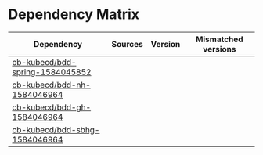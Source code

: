 # Dependency Matrix

Dependency | Sources | Version | Mismatched versions
---------- | ------- | ------- | -------------------
[cb-kubecd/bdd-spring-1584045852](https://github.com/cb-kubecd/bdd-spring-1584045852.git) |  | []() | 
[cb-kubecd/bdd-nh-1584046964](https://github.com/cb-kubecd/bdd-nh-1584046964.git) |  | []() | 
[cb-kubecd/bdd-gh-1584046964](https://github.com/cb-kubecd/bdd-gh-1584046964.git) |  | []() | 
[cb-kubecd/bdd-sbhg-1584046964](https://github.com/cb-kubecd/bdd-sbhg-1584046964.git) |  | []() | 
